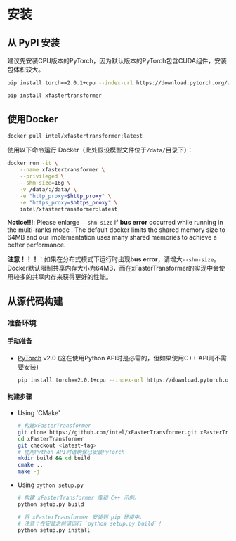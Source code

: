 # 安装
## 从 PyPI 安装
建议先安装CPU版本的PyTorch，因为默认版本的PyTorch包含CUDA组件，安装包体积较大。
```bash
pip install torch==2.0.1+cpu --index-url https://download.pytorch.org/whl/cpu

pip install xfastertransformer
```

## 使用Docker
```bash
docker pull intel/xfastertransformer:latest
```
使用以下命令运行 Docker（此处假设模型文件位于`/data/`目录下）：
```bash
docker run -it \
    --name xfastertransformer \
    --privileged \
    --shm-size=16g \
    -v /data/:/data/ \
    -e "http_proxy=$http_proxy" \
    -e "https_proxy=$https_proxy" \
    intel/xfastertransformer:latest
```
**Notice!!!**: Please enlarge `--shm-size` if  **bus error** occurred while running in the multi-ranks mode . The default docker limits the shared memory size to 64MB and our implementation uses many shared memories to achieve a  better performance.

**注意！！！**：如果在分布式模式下运行时出现**bus error**，请增大`--shm-size`。Docker默认限制共享内存大小为64MB，而在xFasterTransformer的实现中会使用较多的共享内存来获得更好的性能。

## 从源代码构建
### 准备环境
#### 手动准备
- [PyTorch](https://pytorch.org/get-started/locally/) v2.0 (这在使用Python API时是必需的，但如果使用C++ API则不需要安装)
  ```bash 
  pip install torch==2.0.1+cpu --index-url https://download.pytorch.org/whl/cpu
  ```

#### 构建步骤
- Using 'CMake'
  ```bash
  # 构建xFasterTransformer
  git clone https://github.com/intel/xFasterTransformer.git xFasterTransformer
  cd xFasterTransformer
  git checkout <latest-tag>
  # 使用Python API时请确保已安装PyTorch
  mkdir build && cd build
  cmake ..
  make -j
  ```

- Using `python setup.py`
  ```bash
  # 构建 xFasterTransformer 库和 C++ 示例。
  python setup.py build

  # 将 xFasterTransformer 安装到 pip 环境中。
  # 注意：在安装之前请运行 `python setup.py build`！
  python setup.py install